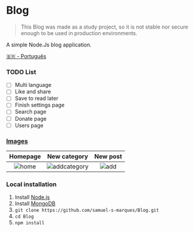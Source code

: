 # Blog
> This Blog was made as a study project, so it is not stable nor secure enough to be used in production environments.

A simple Node.Js blog application.

[🇧🇷 - Português](./README.pt-BR.md)

### TODO List
- [ ] Multi language
- [ ] Like and share
- [ ] Save to read later
- [ ] Finish settings page
- [ ] Search page
- [ ] Donate page
- [ ] Users page

### [Images](https://imgur.com/a/smMON1d)

| Homepage | New category | New post
|:---------------------------------------:|:-----------------------------------:|:-------------------------------:|
| ![home](https://i.imgur.com/QVK8smH.png) | ![addcategory](https://i.imgur.com/Vkt45gG.png) | ![add](https://i.imgur.com/RS0bFwG.png)

### Local installation
1. Install [Node.js](https://nodejs.org/en/)
2. Install [MongoDB](https://www.mongodb.com/)
3. ```git clone https://github.com/samuel-s-marques/Blog.git```
4. ```cd Blog```
5. ```npm install```
